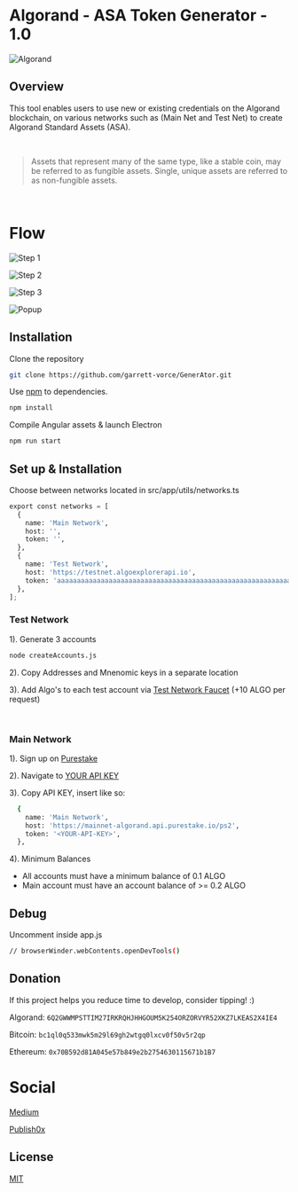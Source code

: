 # Algorand - ASA Token Generator - 1.0

![Algorand](https://raw.githubusercontent.com/garrett-vorce/algorand-generator/master/src/assets/logo/GenerAtor.jpeg)

## Overview

This tool enables users to use new or existing credentials on the Algorand blockchain, on various networks such as (Main Net and Test Net) to create Algorand Standard Assets (ASA).

<br/>

> Assets that represent many of the same type, like a stable coin, may be referred to as fungible assets. Single, unique assets are referred to as non-fungible assets.

<br/>

# Flow

![Step 1](https://raw.githubusercontent.com/garrett-vorce/algorand-generator/master/src/assets/steps/1/1.png)

![Step 2](https://raw.githubusercontent.com/garrett-vorce/algorand-generator/master/src/assets/steps/2/2.png)

![Step 3](https://raw.githubusercontent.com/garrett-vorce/algorand-generator/master/src/assets/steps/3/3.png)

![Popup](https://raw.githubusercontent.com/garrett-vorce/algorand-generator/master/src/assets/algoExplorer/popup.png)

## Installation

Clone the repository

```bash
git clone https://github.com/garrett-vorce/GenerAtor.git
```

Use [npm](https://www.npmjs.com/) to dependencies.

```bash
npm install
```

Compile Angular assets & launch Electron

```bash
npm run start
```

## Set up & Installation

Choose between networks located in src/app/utils/networks.ts

```python
export const networks = [
  {
    name: 'Main Network',
    host: '',
    token: '',
  },
  {
    name: 'Test Network',
    host: 'https://testnet.algoexplorerapi.io',
    token: 'aaaaaaaaaaaaaaaaaaaaaaaaaaaaaaaaaaaaaaaaaaaaaaaaaaaaaaaaaaaaaaaa',
  },
];

```

### Test Network

1). Generate 3 accounts

```bash
node createAccounts.js
```

2). Copy Addresses and Mnenomic keys in a separate location

3). Add Algo's to each test account via [Test Network Faucet](https://bank.testnet.algorand.network/) (+10 ALGO per request)

<br />

### Main Network

1). Sign up on [Purestake](https://developer.purestake.io/)

2). Navigate to [YOUR API KEY](https://developer.purestake.io/home)

3). Copy API KEY, insert like so:

```bash
  {
    name: 'Main Network',
    host: 'https://mainnet-algorand.api.purestake.io/ps2',
    token: '<YOUR-API-KEY>',
  },
```

4). Minimum Balances

- All accounts must have a minimum balance of 0.1 ALGO
- Main account must have an account balance of >= 0.2 ALGO

## Debug

Uncomment inside app.js

```bash
// browserWinder.webContents.openDevTools()
```

## Donation

If this project helps you reduce time to develop, consider tipping! :)

Algorand: `6Q2GWWMPSTTIM27IRKRQHJHHGOUM5K254ORZORVYR52XKZ7LKEAS2X4IE4`

Bitcoin: `bc1ql0q533mwk5m29l69gh2wtgq0lxcv0f50v5r2qp`

Ethereum: `0x70B592d81A045e57b849e2b2754630115671b1B7`

# Social

[Medium](https://garrettvorce.medium.com/)

[Publish0x](https://www.publish0x.com/garrettv)

## License

[MIT](https://choosealicense.com/licenses/mit/)
